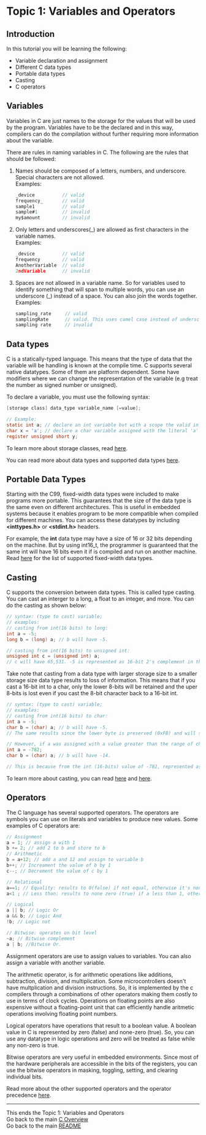 # Topic 1: Variables and Operators
## Introduction 
In this tutorial you will be learning the following:

* Variable declaration and assignment
* Different C data types
* Portable data types
* Casting
* C operators

## Variables
Variables in C are just names to the storage for the values that will be used by the program. Variables have to be the declared and in this way, compilers can do the compilation without further requiring more information about the variable.

There are rules in naming variables in C. The following are the rules that should be followed:
1. Names should be composed of a letters, numbers, and underscore. Special characters are not allowed.  
Examples:
   ```c
   _device          // valid
   frequency_       // valid
   sample1          // valid
   sample#1         // invalid
   my$amount        // invalid
   ```
2. Only letters and underscores(_) are allowed as first characters in the variable names.  
Examples:
   ```c
   _device          // valid
   frequency        // valid
   AnotherVariable  // valid
   2ndVariable      // invalid
   ```
2. Spaces are not allowed in a variable name. So for variables used to identify something that will span to multiple words, you can use an underscore (_) instead of a space. You can also join the words together.  
Examples:
   ```c
   sampling_rate     // valid
   samplingRate      // valid. This uses camel case instead of underscore.
   sampling rate     // invalid
   ```
### 
## Data types
C is a statically-typed language. This means that the type of data that the variable will be handling is known at the compile time. C supports several native datatypes. Some of them are platform dependent. Some have modifiers where we can change the representation of the variable (e.g treat the number as signed number or unsigned).  

To declare a variable, you must use the following syntax:
```c
[storage class] data_type variable_name [=value];

// Example:
static int a; // declare an int variable but with a scope the valid in the file.
char x = 'a'; // declare a char variable assigned with the literal 'a'
register unsigned short y;
```
To learn more about storage classes, read [here](https://www.tutorialspoint.com/cprogramming/c_storage_classes.htm).

You can read more about data types and supported data types [here](https://www.tutorialspoint.com/cprogramming/c_data_types.htm).

## Portable Data Types
Starting with the C99, fixed-width data types were included to make programs more portable. This guarantees that the size of the data type is the same even on different architectures. This is useful in embedded systems because it enables program to be more compatible when compiled for different machines. You can access these datatypes by including **<inttypes.h>** or **<stdint.h>** headers.

For example, the **int** data type may have a size of 16 or 32 bits depending on the machine. But by using int16_t, the programmer is guaranteed that the same int will have 16 bits even it if is compiled and run on another machine. Read [here](https://en.cppreference.com/w/c/types/integer) for the list of supported fixed-width data types.

## Casting ##
C supports the conversion between data types. This is called type casting. You can cast an interger to a long, a float to an integer, and more. You can do the casting as shown below:
```c
// syntax: (type to cast) variable;
// examples:
// casting from int(16 bits) to long:
int a = -5;
long b = (long) a; // b will have -5.

// casting from int(16 bits) to unsigned int:
unsigned int c = (unsigned int) a; 
// c will have 65,531. -5 is represented as 16-bit 2's complement in the machine (0xFFFB). As soon as it is casted to unsigned int, it get's interpreted as positive number. But the representation in the machine is still de same(0xFFFB).
```
Take note that casting from a data type with larger storage size to a smaller storage size data type results to loss of information. This means that if you cast a 16-bit int to a char, only the lower 8-bits will be retained and the uper 8-bits is lost even if you cast the 8-bit character back to a 16-bit int. 

```c
// syntax: (type to cast) variable;
// examples:
// casting from int(16 bits) to char:
int a = -5;
char b = (char) a; // b will have -5.
// The same results since the lower byte is preserved (0xFB) and will still be represented as negative in char.

// However, if a was assigned with a value greater than the range of char, it will be different.
int a = -782;
char b = (char) a; // b will have -14.

// This is because from the int (16-bits) value of -782, represented as 0xFCF2 in the machine, only the lower byte is preserved (0xF2). Since char is by default signed, 0xF2 is interpreted as -14. But if variable a was casted to an unsigned char, it will be 242.
```
To learn more about casting, you can read [here](https://www.tutorialspoint.com/cprogramming/c_type_casting.htm) and [here](https://docs.microsoft.com/en-us/cpp/c-language/assignment-conversions?view=msvc-160).

## Operators
The C language has several supported operators. The operators are symbols you can use on literals and variables to produce new values. Some examples of C operators are:
```c
// Assignment
a = 1; // assign a with 1
b += 2; // add 2 to b and store to b
// Arithmetic
b = a+12; // add a and 12 and assign to variable b
b++; // Increament the value of b by 1
c--; // Decrement the value of c by 1

// Relational
a==1; // Equality: results to 0(false) if not equal, otherwise it's none 0 (true)
a<1 ; // Less than: results to none zero (true) if a less than 1, otherwise, it's 0 (false)

// Logical
a || b; // Logic Or
a && b; // Logic And
!b; // Logic not

// Bitwise: operates on bit level
~a; // Bitwise complement
a | b; //Bitwise Or. 
```
Assignment operators are use to assign values to variables. You can also assign a variable with another variable. 

The arithmetic operator, is for arithmetic operations like additions, subtraction, division, and multiplication. Some microcontrollers doesn't have multplication and division instructions. So, it is implemented by the c compilers through a combinations of other operators making them costly to use in terms of clock cycles. Operations on floating points are also expensive without a floating-point unit that can efficiently handle aritmetic operations involving floating point numbers.

Logical operators have operations that result to a boolean value. A boolean value in C is represented by zero (false) and none-zero (true). So, you can use any datatype in logic operations and zero will be treated as false while any non-zero is true.

Bitwise operators are very useful in embedded environments. Since most of the hardware peripherals are accessible in the bits of the registers, you can use the bitwise operators in masking, toggling, setting, and clearing individual bits. 

Read more about the other supported operators and the operator precedence [here](https://www.tutorialspoint.com/cprogramming/c_operators.htm).

___
This ends the Topic 1: Variables and Operators   
Go back to the main [C Overview](../README.md)  
Go back to the main [README](../../../README.md)